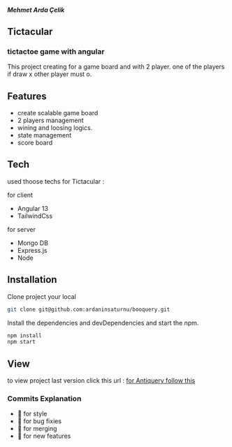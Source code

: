 ##### Mehmet Arda Çelik

## Tictacular
### tictactoe game with angular

This project creating for a game board and with 2 player. one of the players if draw x other player must o. 

## Features

- create scalable game board
- 2 players management
- wining and loosing logics.
- state management
- score board

## Tech

used thoose techs for Tictacular :

for client 

- Angular 13
- TailwindCss

for server

- Mongo DB
- Express.js
- Node


## Installation

Clone project your local

```sh
git clone git@github.com:ardaninsaturnu/booquery.git
```

Install the dependencies and devDependencies and start the npm.

```sh
npm install
npm start
```

## View

to view project last version click this
url : <a target="_blank" href="https://booquery.vercel.app">for Antiquery follow this</a>

### Commits Explanation

- :rainbow:  for style
- :microbe:  for bug fixies
- :dna:  for merging
- :fairy:  for new features

